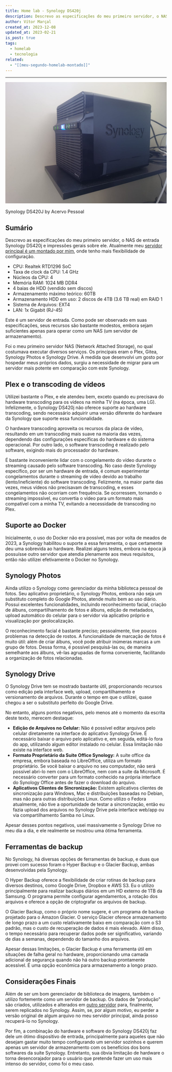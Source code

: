 ```yaml
---
title: Home lab - Synology DS420j
description: Descrevo as especificações do meu primeiro servidor, o NAS de entrada Synology DS420j e impressões gerais sobre ele
author: Vítor Marçal
created_at: 2023-12-08
updated_at: 2023-02-21
is_post: true
tags:
  - homelab
  - tecnologia
related:
  - "[[meu-segundo-homelab-montado]]"
---
```

---
![Home lab - Synology DS420j](img/home-lab-synology.jpeg)

Synology DS420J by Acervo Pessoal

## Sumário
Descrevo as especificações do meu primeiro servidor, o NAS de entrada Synology DS420j e impressões gerais sobre ele. Atualmente meu [servidor principal é um montado por mim](https://www.marcal.dev/meu-segundo-homelab-montado/), onde tenho mais flexibilidade de configuração.

*   CPU: Realtek RTD1296 SoC
*   Taxa de clock da CPU: 1.4 GHz
*   Núcleos da CPU: 4
*   Memória RAM: 1024 MB DDR4
*   4 baias de HDD (vendido sem discos)
*   Armazenamento máximo teórico: 60TB
*   Armazenamento HDD em uso: 2 discos de 4TB (3.6 TB real) em RAID 1
*   Sistema de Arquivos: EXT4
*   LAN: 1x Gigabit (RJ-45)

Este é um servidor de entrada. Como pode ser observado em suas especificações, seus recursos são bastante modestos, embora sejam suficientes apenas para operar como um NAS (um servidor de armazenamento).

Foi o meu primeiro servidor NAS (Network Attached Storage), no qual costumava executar diversos serviços. Os principais eram o Plex, Gitea, Synology Photos e Synology Drive. À medida que desenvolvi um gosto por hospedar meus próprios dados, surgiu a necessidade de migrar para um servidor mais potente em comparação com este Synology.

## Plex e o transcoding de vídeos

Utilizei bastante o Plex, e ele atendeu bem, exceto quando eu precisava do hardware transcoding para os vídeos na minha TV (na época, uma LG). Infelizmente, o Synology DS420j não oferece suporte ao hardware transcoding, sendo necessário adquirir uma versão diferente do hardware da Synology que suporte essa funcionalidade.

O hardware transcoding aproveita os recursos da placa de vídeo, resultando em um transcoding mais suave na maioria das vezes, dependendo das configurações específicas do hardware e do sistema operacional. Por outro lado, o software transcoding é realizado pelo software, exigindo mais do processador do hardware.

É bastante inconveniente lidar com o congelamento do vídeo durante o streaming causado pelo software transcoding. No caso deste Synology específico, por ser um hardware de entrada, é comum experimentar congelamentos durante o streaming de vídeo devido ao trabalho (lento/ineficiente) do software transcoding. Felizmente, na maior parte das vezes, meus vídeos não precisavam de transcoding, e esses congelamentos não ocorriam com frequência. Se ocorressem, tornando o streaming impossível, eu convertia o vídeo para um formato mais compatível com a minha TV, evitando a necessidade de transcoding no Plex.

## Suporte ao Docker

Inicialmente, o uso do Docker não era possível, mas por volta de meados de 2023, a Synology habilitou o suporte a essa ferramenta, o que certamente deu uma sobrevida ao hardware. Realizei alguns testes, embora na época já possuísse outro servidor que atendia plenamente aos meus requisitos, então não utilizei efetivamente o Docker no Synology.

## Synology Photos

Ainda utilizo o Synology como gerenciador da minha biblioteca pessoal de fotos. Seu aplicativo proprietário, o Synology Photos, embora não seja um substituto completo do Google Photos, atende muito bem ao uso diário. Possui excelentes funcionalidades, incluindo reconhecimento facial, criação de álbuns, compartilhamento de fotos e álbuns, edição de metadados, upload automático do celular para o servidor via aplicativo próprio e visualização por geolocalização.

O reconhecimento facial é bastante preciso; pessoalmente, tive poucos problemas na detecção de rostos. A funcionalidade de marcação de fotos é muito útil: além de criar álbuns, você pode atribuir inúmeras marcas a um grupo de fotos. Dessa forma, é possível pesquisá-las ou, de maneira semelhante aos álbuns, vê-las agrupadas de forma conveniente, facilitando a organização de fotos relacionadas.

## Synology Drive

O Synology Drive tem se mostrado bastante útil, proporcionando recursos como edição pela interface web, upload, compartilhamento e versionamento de arquivos. Durante o tempo em que o utilizei, quase chegou a ser o substituto perfeito do Google Drive.

No entanto, alguns pontos negativos, pelo menos até o momento da escrita deste texto, merecem destaque:

*   **Edição de Arquivos no Celular:** Não é possível editar arquivos pelo celular diretamente na interface do aplicativo Synology Drive. É necessário baixar o arquivo pelo aplicativo e, em seguida, editá-lo fora do app, utilizando algum editor instalado no celular. Essa limitação não existe na interface web.
*   **Formato Proprietário da Suite Office Synology:** A suíte office da empresa, embora baseada no LibreOffice, utiliza um formato proprietário. Se você baixar o arquivo no seu computador, não será possível abri-lo nem com o LibreOffice, nem com a suíte da Microsoft. É necessário converter para um formato conhecido na própria interface do Synology Office antes de fazer o download do arquivo.
*   **Aplicativos Clientes de Sincronização:** Existem aplicativos clientes de sincronização para Windows, Mac e distribuições baseadas no Debian, mas não para outras distribuições Linux. Como utilizo o Fedora atualmente, não tive a oportunidade de testar a sincronização, então eu fazia upload dos arquivos no Synology Drive pela interface web/app ou via compartilhamento Samba no Linux.

Apesar desses pontos negativos, usei massivamente o Synology Drive no meu dia a dia, e ele realmente se mostrou uma ótima ferramenta.

## Ferramentas de backup

No Synology, há diversas opções de ferramentas de backup, e duas que provei com sucesso foram o Hyper Backup e o Glacier Backup, ambas desenvolvidas pela Synology.

O Hyper Backup oferece a flexibilidade de criar rotinas de backup para diversos destinos, como Google Drive, Dropbox e AWS S3. Eu o utilizo principalmente para realizar backups diários em um HD externo de 1TB da Samsung. O programa permite configurar agendamentos, a rotação dos arquivos e oferece a opção de criptografar os arquivos de backup.

O Glacier Backup, como o próprio nome sugere, é um programa de backup projetado para o Amazon Glacier. O serviço Glacier oferece armazenamento de longo prazo a um custo relativamente baixo em comparação com o S3 padrão, mas o custo de recuperação de dados é mais elevado. Além disso, o tempo necessário para recuperar dados pode ser significativo, variando de dias a semanas, dependendo do tamanho dos arquivos.

Apesar dessas limitações, o Glacier Backup é uma ferramenta útil em situações de falha geral no hardware, proporcionando uma camada adicional de segurança quando não há outro backup prontamente acessível. É uma opção econômica para armazenamento a longo prazo.

## Considerações Finais

Além de ser um bom gerenciador de biblioteca de imagens, também o utilizo fortemente como um servidor de backup. Os dados de "produção" são criados, utilizados e alterados em [outro servidor](https://www.marcal.dev/meu-segundo-homelab-montado/) para, finalmente, serem replicados no Synology. Assim, se, por algum motivo, eu perder a versão original de algum arquivo no meu servidor principal, ainda posso recuperá-lo no Synology.

Por fim, a combinação do hardware e software do Synology DS420j faz dele um ótimo dispositivo de entrada, principalmente para aqueles que não desejam gastar muito tempo configurando um servidor sozinhos e querem apenas um servidor de armazenamento com os benefícios dos bons softwares da suíte Synology. Entretanto, sua óbvia limitação de hardware o torna desencorajador para o usuário que pretende fazer um uso mais intenso do servidor, como foi o meu caso.